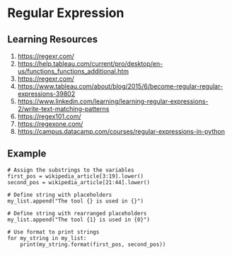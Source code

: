 # Regular Expression

## Learning Resources 
1. https://regexr.com/
2. https://help.tableau.com/current/pro/desktop/en-us/functions_functions_additional.htm
3. https://regexr.com/
4. https://www.tableau.com/about/blog/2015/6/become-regular-regular-expressions-39802
5. https://www.linkedin.com/learning/learning-regular-expressions-2/write-text-matching-patterns
6. https://regex101.com/
7. https://regexone.com/
8. https://campus.datacamp.com/courses/regular-expressions-in-python


## Example 
```python:
# Assign the substrings to the variables
first_pos = wikipedia_article[3:19].lower()
second_pos = wikipedia_article[21:44].lower()

# Define string with placeholders 
my_list.append("The tool {} is used in {}")

# Define string with rearranged placeholders
my_list.append("The tool {1} is used in {0}")

# Use format to print strings
for my_string in my_list:
  	print(my_string.format(first_pos, second_pos))
```
